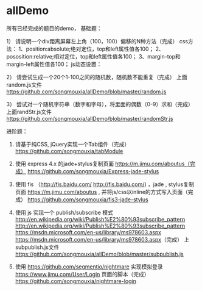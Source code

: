 # allDemo
所有已经完成的题目的demo，
基础题：

1） 请说明一个div距离屏幕左上角（100，100）偏移的N种方法（完成）
  css方法：
  1、position:absolute;绝对定位，top和left属性值各100；
 2、pososition:relative;相对定位，top和left属性值各100；
 3、margin-top和margin-left属性值各100；
 js动态设置：

2） 请尝试生成一个20个1-100之间的随机数，随机数不能重复（完成）
 上面random.js文件 https://github.com/songmouxia/allDemo/blob/master/random.js

3） 尝试对一个随机字符串（数字和字母），将里面的偶数（0-9）求和（完成）
 上面randStr.js文件 https://github.com/songmouxia/allDemo/blob/master/randomStr.js

进阶题：
1) 请基于纯CSS, jQuery实现一个Tab组件（完成）
https://github.com/songmouxia/tabModule

2) 使用 express 4.x 的jade+stylus复制页面 https://m.jimu.com/aboutus（完成）
  https://github.com/songmouxia/Express-jade-stylus

3) 使用 fis （http://fis.baidu.com/ <http://fis.baidu.com/>) ，jade , stylus复制页面 https://m.jimu.com/aboutus , 并将js/css以inline的方式写入页面（完成）
https://github.com/songmouxia/fis3-jade-stylus

6) 使用 js 实现一个 publish/subscribe 模式 http://en.wikipedia.org/wiki/Publish%E2%80%93subscribe_pattern <http://en.wikipedia.org/wiki/Publish%E2%80%93subscribe_pattern> https://msdn.microsoft.com/en-us/library/ms978603.aspx <https://msdn.microsoft.com/en-us/library/ms978603.aspx>（完成）
上subpublish.js文件 https://github.com/songmouxia/allDemo/blob/master/subpublish.js

7) 使用 https://github.com/segmentio/nightmare 实现模拟登录 https://www.jimu.com/User/Login 页面的脚本（完成）
https://github.com/songmouxia/nightmare-login
